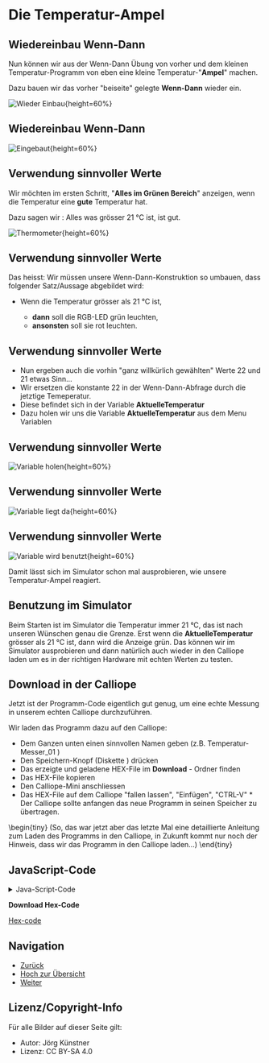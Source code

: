# Die Temperatur-Ampel


## Wiedereinbau Wenn-Dann


Nun können wir aus der Wenn-Dann Übung von vorher und dem kleinen Temperatur-Programm von eben eine kleine Temperatur-"__Ampel__" machen.

Dazu bauen wir das vorher "beiseite" gelegte __Wenn-Dann__ wieder ein.

![ Wieder Einbau ](./pics/00_WiederEinbau.png){height=60%}

## Wiedereinbau Wenn-Dann

![ Eingebaut ](./pics/01_Eingebaut.png){height=60%}


## Verwendung sinnvoller Werte


 
 Wir möchten im ersten Schritt, "__Alles im Grünen Bereich__" anzeigen, wenn die Temperatur eine __gute__ Temperatur hat.
 
 Dazu sagen wir : Alles was grösser 21 °C ist, ist gut. 

![ Thermometer ](./pics/thermometer1.png){height=60%}


## Verwendung sinnvoller Werte

Das heisst: Wir müssen unsere Wenn-Dann-Konstruktion so umbauen, dass folgender Satz/Aussage abgebildet wird:  

* Wenn die Temperatur grösser als 21 °C ist, 

    * __dann__ soll die RGB-LED grün leuchten, 
    * __ansonsten__ soll sie rot leuchten. 


## Verwendung sinnvoller Werte

* Nun ergeben auch die vorhin "ganz willkürlich gewählten" Werte 22 und 21 etwas Sinn...
* Wir ersetzen die konstante 22 in der Wenn-Dann-Abfrage durch die jetztige Temeperatur.
* Diese befindet sich in der Variable __AktuelleTemperatur__
* Dazu holen wir uns die Variable __AktuelleTemperatur__ aus dem Menu Variablen

## Verwendung sinnvoller Werte

![Variable holen ](./pics/02_VariableHolen.png){height=60%}

## Verwendung sinnvoller Werte

![Variable liegt da ](./pics/03_VariableArbeitsbereich.png){height=60%}


## Verwendung sinnvoller Werte

![Variable wird benutzt](./pics/04_VariableVerwendet.png){height=60%}

Damit lässt sich im Simulator schon mal ausprobieren, wie unsere Temperatur-Ampel reagiert.

## Benutzung im Simulator

Beim Starten ist im Simulator die Temperatur immer 21 °C, das ist nach unseren Wünschen genau die Grenze. 
Erst wenn die __AktuelleTemperatur__ grösser als 21 °C ist, dann wird die Anzeige grün.
Das können wir im Simulator ausprobieren und dann natürlich auch wieder in den Calliope laden um es in der richtigen Hardware mit echten Werten zu testen.



## Download in der Calliope

Jetzt ist der Programm-Code eigentlich gut genug, um eine echte Messung in unserem echten Calliope durchzuführen.

Wir laden das Programm dazu auf den Calliope:

* Dem Ganzen unten einen sinnvollen Namen geben (z.B. Temperatur-Messer_01 )
* Den Speichern-Knopf (Diskette ) drücken
* Das erzeigte und geladene HEX-File im __Download__ - Ordner finden
* Das HEX-File kopieren 
* Den Calliope-Mini anschliessen
* Das HEX-File auf dem Calliope "fallen lassen", "Einfügen", "CTRL-V" * Der Calliope sollte anfangen das neue Programm in seinen Speicher zu übertragen.

\begin{tiny}
(So, das war jetzt aber das letzte Mal eine detaillierte Anleitung zum Laden des Programms in den Calliope, in Zukunft kommt nur noch der Hinweis, dass wir das Programm in den Calliope laden...)
\end{tiny}

## JavaScript-Code

<details>
 <summary>Java-Script-Code</summary>

```js
let AktuelleTemperatur = 0
basic.forever(() => {
    AktuelleTemperatur = input.temperature()
    basic.showNumber(AktuelleTemperatur)
    basic.pause(500)
    basic.showLeds(`
        # . . # #
        . . # . .
        . . # . .
        . . # . .
        . . . # #
        `)
    basic.pause(500)
    basic.clearScreen()
    basic.pause(500)
    if (AktuelleTemperatur > 21) {
        basic.setLedColor(Colors.Green)
    } else {
        basic.setLedColor(Colors.Red)
    }
})

```
</details>

__Download Hex-Code__

[Hex-code](code/mini-TemperaturMesser02.hex)


## Navigation


* [Zurück](../04_03_TemperaturSensor/README.md)  
* [Hoch zur Übersicht](../README.md)  
* [Weiter](../04_05_TemperaturAmpelBesser/README.md)  



## Lizenz/Copyright-Info
Für alle Bilder auf dieser Seite gilt:

*  Autor: Jörg Künstner
* Lizenz: CC BY-SA 4.0

